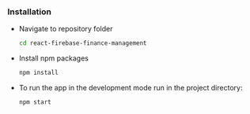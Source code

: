 ### Installation

- Navigate to repository folder
  ```sh
  cd react-firebase-finance-management
  ```
- Install npm packages
  ```sh
  npm install
  ```
- To run the app in the development mode run in the project directory: 
  ```sh
  npm start
  ```
